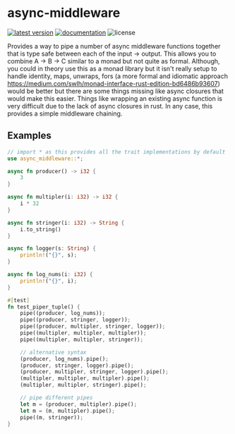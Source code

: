 # async-middleware

[![latest version](https://img.shields.io/crates/v/async-middleware.svg)](https://crates.io/crates/async-middleware)
[![documentation](https://docs.rs/async-middleware/badge.svg)](https://docs.rs/async-middleware)
![license](https://img.shields.io/crates/l/async-middleware.svg)


Provides a way to pipe a number of async middleware functions together that is type safe between each of the input -> output. This allows you to combine A -> B -> C similar to a monad but not quite as formal. Although, you could in theory use this as a monad library but it isn't really setup to handle identity, maps, unwraps, fors (a more formal and idiomatic approach https://medium.com/swlh/monad-interface-rust-edition-bd6486b93607) would be better but there are some things missing like async closures that would make this easier. Things like wrapping an existing async function is very difficult due to the lack of async closures in rust. In any case, this provides a simple middleware chaining.

## Examples

```rust
// import * as this provides all the trait implementations by default
use async_middleware::*;

async fn producer() -> i32 {
    3
}

async fn multipler(i: i32) -> i32 {
    i * 32
}

async fn stringer(i: i32) -> String {
    i.to_string()
}

async fn logger(s: String) {
    println!("{}", s);
}

async fn log_nums(i: i32) {
    println!("{}", i);
}

#[test]
fn test_piper_tuple() {
    pipe((producer, log_nums));
    pipe((producer, stringer, logger));
    pipe((producer, multipler, stringer, logger));
    pipe((multipler, multipler, multipler));
    pipe((multipler, multipler, stringer));

    // alternative syntax
    (producer, log_nums).pipe();
    (producer, stringer, logger).pipe();
    (producer, multipler, stringer, logger).pipe();
    (multipler, multipler, multipler).pipe();
    (multipler, multipler, stringer).pipe();

    // pipe different pipes
    let m = (producer, multipler).pipe();
    let m = (m, multipler).pipe();
    pipe((m, stringer));
}
```
